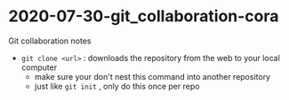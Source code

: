 # 2020-07-30-git_collaboration-cora
Git collaboration notes

- `git clone <url>` : downloads the repository from the web to your local computer
    - make sure your don't nest this command into another repository
    - just like `git init` , only do this once per repo


